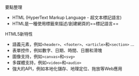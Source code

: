 要點整理
- HTML (HyperText Markup Language - 超文本標記語言)
- HTML是一種使用標籤來描述/創建網頁的==標記語言==

HTML5新特性
- 語義元素，例如`<header>`、`<footer>`、`<article>`和`<section>` …
- 表單控件，例如數字、日期、時間、日曆和滑塊
- 圖像支持，例如`<canvas>`和`<svg>`
- 多媒體支持，例如`<video>`和`<audio>`
- 強大的API，例如本地化儲存、地理定位、拖放等Web應用